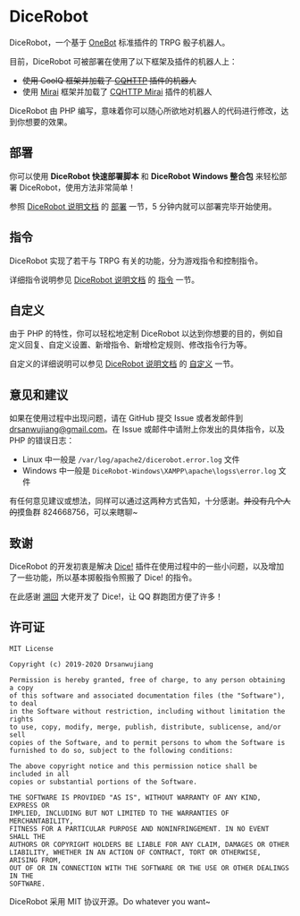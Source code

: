 # DiceRobot

DiceRobot，一个基于 [OneBot](https://github.com/howmanybots/onebot) 标准插件的 TRPG 骰子机器人。

目前，DiceRobot 可被部署在使用了以下框架及插件的机器人上：

* ~~使用 CoolQ 框架并加载了 [CQHTTP](https://github.com/richardchien/coolq-http-api) 插件的机器人~~
* 使用 [Mirai](https://github.com/mamoe/mirai) 框架并加载了 [CQHTTP Mirai](https://github.com/yyuueexxiinngg/cqhttp-mirai) 插件的机器人

DiceRobot 由 PHP 编写，意味着你可以随心所欲地对机器人的代码进行修改，达到你想要的效果。

## 部署

你可以使用 **DiceRobot 快速部署脚本** 和 **DiceRobot Windows 整合包** 来轻松部署 DiceRobot，使用方法非常简单！

参照 [DiceRobot 说明文档](https://docs.drsanwujiang.com/dicerobot/) 的 [部署](https://docs.drsanwujiang.com/dicerobot/deploy) 一节，5 分钟内就可以部署完毕开始使用。

## 指令

DiceRobot 实现了若干与 TRPG 有关的功能，分为游戏指令和控制指令。

详细指令说明参见 [DiceRobot 说明文档](https://docs.drsanwujiang.com/dicerobot/) 的 [指令](https://docs.drsanwujiang.com/dicerobot/order) 一节。

## 自定义

由于 PHP 的特性，你可以轻松地定制 DiceRobot 以达到你想要的目的，例如自定义回复、自定义设置、新增指令、新增检定规则、修改指令行为等。

自定义的详细说明可以参见 [DiceRobot 说明文档](https://docs.drsanwujiang.com/dicerobot/) 的 [自定义](https://docs.drsanwujiang.com/dicerobot/customization) 一节。

## 意见和建议

如果在使用过程中出现问题，请在 GitHub 提交 Issue 或者发邮件到 [drsanwujiang@gmail.com](mailto:drsanwujiang@gmail.com)。在 Issue 或邮件中请附上你发出的具体指令，以及 PHP 的错误日志：

* Linux 中一般是 `/var/log/apache2/dicerobot.error.log` 文件
* Windows 中一般是 `DiceRobot-Windows\XAMPP\apache\logss\error.log` 文件

有任何意见建议或想法，同样可以通过这两种方式告知，十分感谢。~~并没有几个人的~~摸鱼群 824668756，可以来瞎聊~

## 致谢

DiceRobot 的开发初衷是解决 [Dice!](https://github.com/w4123/Dice) 插件在使用过程中的一些小问题，以及增加了一些功能，所以基本掷骰指令照搬了 Dice! 的指令。

在此感谢 [溯回](https://github.com/w4123) 大佬开发了 Dice!，让 QQ 群跑团方便了许多！

## 许可证

```
MIT License

Copyright (c) 2019-2020 Drsanwujiang

Permission is hereby granted, free of charge, to any person obtaining a copy
of this software and associated documentation files (the "Software"), to deal
in the Software without restriction, including without limitation the rights
to use, copy, modify, merge, publish, distribute, sublicense, and/or sell
copies of the Software, and to permit persons to whom the Software is
furnished to do so, subject to the following conditions:

The above copyright notice and this permission notice shall be included in all
copies or substantial portions of the Software.

THE SOFTWARE IS PROVIDED "AS IS", WITHOUT WARRANTY OF ANY KIND, EXPRESS OR
IMPLIED, INCLUDING BUT NOT LIMITED TO THE WARRANTIES OF MERCHANTABILITY,
FITNESS FOR A PARTICULAR PURPOSE AND NONINFRINGEMENT. IN NO EVENT SHALL THE
AUTHORS OR COPYRIGHT HOLDERS BE LIABLE FOR ANY CLAIM, DAMAGES OR OTHER
LIABILITY, WHETHER IN AN ACTION OF CONTRACT, TORT OR OTHERWISE, ARISING FROM,
OUT OF OR IN CONNECTION WITH THE SOFTWARE OR THE USE OR OTHER DEALINGS IN THE
SOFTWARE.
```

DiceRobot 采用 MIT 协议开源。Do whatever you want~
